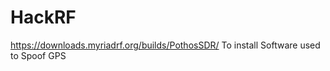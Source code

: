 # HackRF




https://downloads.myriadrf.org/builds/PothosSDR/
To install Software used to Spoof GPS
